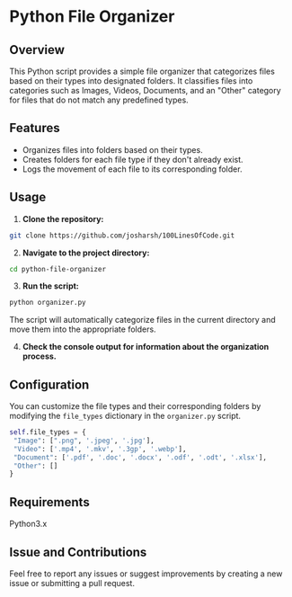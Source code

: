# Python File Organizer

## Overview

This Python script provides a simple file organizer that categorizes files based on their types into designated folders. It classifies files into categories such as Images, Videos, Documents, and an "Other" category for files that do not match any predefined types.

## Features

- Organizes files into folders based on their types.
- Creates folders for each file type if they don't already exist.
- Logs the movement of each file to its corresponding folder.

## Usage

1. **Clone the repository:**
```bash
git clone https://github.com/josharsh/100LinesOfCode.git
```

2. **Navigate to the project directory:**
```bash
cd python-file-organizer
```

3. **Run the script:**
```bash
python organizer.py
```
The script will automatically categorize files in the current directory and move them into the appropriate folders.

4. **Check the console output for information about the organization process.**

## Configuration

You can customize the file types and their corresponding folders by modifying the `file_types` dictionary in the `organizer.py` script.

```python
self.file_types = {
 "Image": [".png", '.jpeg', '.jpg'],
 "Video": ['.mp4', '.mkv', '.3gp', '.webp'],
 "Document": ['.pdf', '.doc', '.docx', '.odf', '.odt', '.xlsx'],
 "Other": []
}
```
## Requirements
Python3.x
## Issue and Contributions
Feel free to report any issues or suggest improvements by creating a new issue or submitting a pull request.
